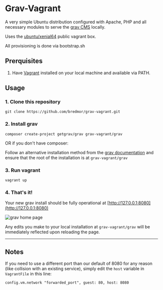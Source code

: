 # Grav-Vagrant

A very simple Ubuntu distribution configured with Apache, PHP and all necessary modules to serve the [grav CMS](https://getgrav.org) locally.

Uses the [ubuntu/xenial64](https://app.vagrantup.com/ubuntu/boxes/xenial64) public vagrant box. 

All provisioning is done via bootstrap.sh

## Prerquisites

1. Have [Vagrant](https://www.vagrantup.com/) installed on your local machine and available via PATH.

## Usage

### 1. Clone this repository
`git clone https://github.com/bredmor/grav-vagrant.git`

### 2. Install grav
`composer create-project getgrav/grav grav-vagrant/grav`

OR if you don't have composer: 

Follow an alternative installation method from the [grav documentation](https://learn.getgrav.org/basics/installation) and ensure that the root of the installation is at `grav-vagrant/grav`

### 3. Run vagrant
`vagrant up`

### 4. That's it!
Your new grav install should be fully operational at [http://127.0.0.1:8080](http://127.0.0.1:8080)

![grav home page](https://i.imgur.com/KKW9LzV.png)

Any edits you make to your local installation at `grav-vagrant/grav` will be immediately reflected upon reloading the page.


---

## Notes

If you need to use a different port than our default of 8080 for any reason (like collision with an existing service), simply edit the `host` variable in `VagrantFile` in this line: 

`config.vm.network "forwarded_port", guest: 80, host: 8080`